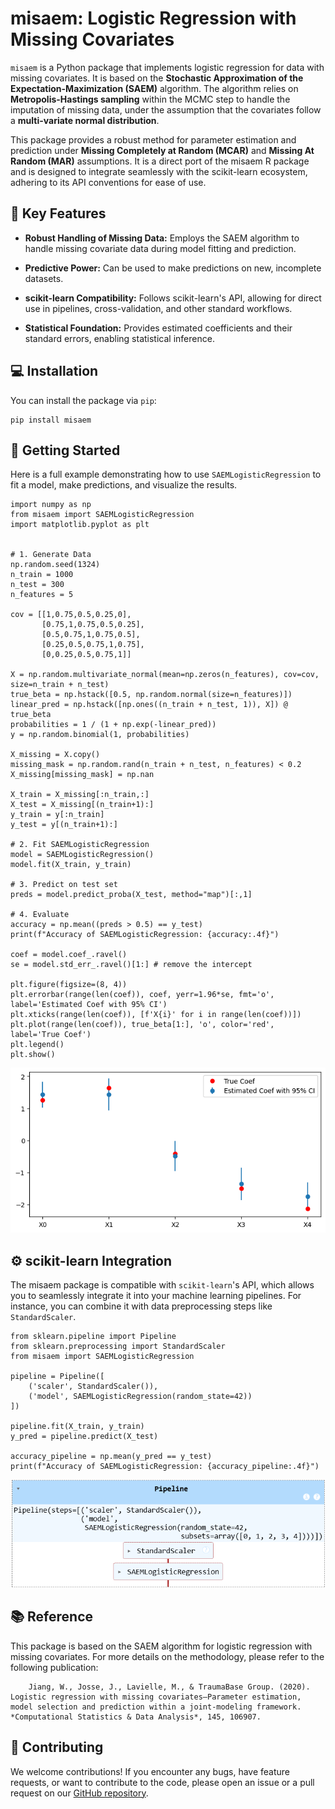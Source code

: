# misaem: Logistic Regression with Missing Covariates

`misaem` is a Python package that implements logistic regression for data with missing covariates. It is based on the **Stochastic Approximation of the Expectation-Maximization (SAEM)** algorithm. The algorithm relies on **Metropolis-Hastings sampling** within the MCMC step to handle the imputation of missing data, under the assumption that the covariates follow a **multi-variate normal distribution**.

This package provides a robust method for parameter estimation and prediction under **Missing Completely at Random (MCAR)** and **Missing At Random (MAR)** assumptions. It is a direct port of the misaem R package and is designed to integrate seamlessly with the scikit-learn ecosystem, adhering to its API conventions for ease of use.

## 🌟 Key Features

* **Robust Handling of Missing Data:** Employs the SAEM algorithm to handle missing covariate data during model fitting and prediction.

* **Predictive Power:** Can be used to make predictions on new, incomplete datasets.

* **scikit-learn Compatibility:** Follows scikit-learn's API, allowing for direct use in pipelines, cross-validation, and other standard workflows.

* **Statistical Foundation:** Provides estimated coefficients and their standard errors, enabling statistical inference.

## 💻 Installation

You can install the package via `pip`:
```
pip install misaem
```


## 🚀 Getting Started

Here is a full example demonstrating how to use `SAEMLogisticRegression` to fit a model, make predictions, and visualize the results.



```
import numpy as np
from misaem import SAEMLogisticRegression
import matplotlib.pyplot as plt


# 1. Generate Data
np.random.seed(1324)
n_train = 1000
n_test = 300
n_features = 5

cov = [[1,0.75,0.5,0.25,0],
       [0.75,1,0.75,0.5,0.25],
       [0.5,0.75,1,0.75,0.5],
       [0.25,0.5,0.75,1,0.75],
       [0,0.25,0.5,0.75,1]]

X = np.random.multivariate_normal(mean=np.zeros(n_features), cov=cov, size=n_train + n_test)
true_beta = np.hstack([0.5, np.random.normal(size=n_features)])
linear_pred = np.hstack([np.ones((n_train + n_test, 1)), X]) @ true_beta
probabilities = 1 / (1 + np.exp(-linear_pred))
y = np.random.binomial(1, probabilities)

X_missing = X.copy()
missing_mask = np.random.rand(n_train + n_test, n_features) < 0.2
X_missing[missing_mask] = np.nan

X_train = X_missing[:n_train,:]
X_test = X_missing[(n_train+1):]
y_train = y[:n_train]
y_test = y[(n_train+1):]

# 2. Fit SAEMLogisticRegression
model = SAEMLogisticRegression()
model.fit(X_train, y_train)

# 3. Predict on test set
preds = model.predict_proba(X_test, method="map")[:,1]

# 4. Evaluate
accuracy = np.mean((preds > 0.5) == y_test)
print(f"Accuracy of SAEMLogisticRegression: {accuracy:.4f}")

coef = model.coef_.ravel()
se = model.std_err_.ravel()[1:] # remove the intercept

plt.figure(figsize=(8, 4)) 
plt.errorbar(range(len(coef)), coef, yerr=1.96*se, fmt='o', label='Estimated Coef with 95% CI')
plt.xticks(range(len(coef)), [f'X{i}' for i in range(len(coef))])
plt.plot(range(len(coef)), true_beta[1:], 'o', color='red', label='True Coef')
plt.legend()
plt.show()

```
![saem coef](examples_figures/saem_coef.png)

## ⚙️ scikit-learn Integration

The misaem package is compatible with `scikit-learn`'s API, which allows you to seamlessly integrate it into your machine learning pipelines. For instance, you can combine it with data preprocessing steps like `StandardScaler`.

```
from sklearn.pipeline import Pipeline
from sklearn.preprocessing import StandardScaler
from misaem import SAEMLogisticRegression

pipeline = Pipeline([
    ('scaler', StandardScaler()),
    ('model', SAEMLogisticRegression(random_state=42))
])

pipeline.fit(X_train, y_train)
y_pred = pipeline.predict(X_test)

accuracy_pipeline = np.mean(y_pred == y_test)
print(f"Accuracy of SAEMLogisticRegression: {accuracy_pipeline:.4f}")

```
![sklearn pipeline](examples_figures/sklearn_pipeline.png)

## 📚 Reference

This package is based on the SAEM algorithm for logistic regression with missing covariates. For more details on the methodology, please refer to the following publication:

        Jiang, W., Josse, J., Lavielle, M., & TraumaBase Group. (2020). Logistic regression with missing covariates—Parameter estimation, model selection and prediction within a joint-modeling framework. *Computational Statistics & Data Analysis*, 145, 106907.

## 🤝 Contributing

We welcome contributions! If you encounter any bugs, have feature requests, or want to contribute to the code, please open an issue or a pull request on our [GitHub repository](github.com/ChristopheMuller/misaem_python).
